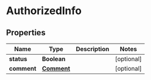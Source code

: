 
# AuthorizedInfo

## Properties
Name | Type | Description | Notes
------------ | ------------- | ------------- | -------------
**status** | **Boolean** |  |  [optional]
**comment** | [**Comment**](Comment.md) |  |  [optional]



